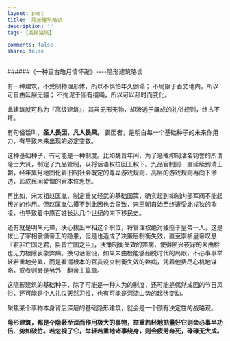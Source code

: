 ```yaml
---
layout: post
title:  隐形建筑略谈
description: ""
tags: [高级建筑]

comments: false
share: false
---
```




######《一种亘古皓月情怀卍》----隐形建筑略谈

有一种建筑，不受制物理形体，所以不惧怕年久倒塌；
不局限于百丈地内，所以可自由延展无疆；
不拘泥于固有缰绳，所以可以趁时而变化。

此建筑就可称为『高级建筑』，其虽无形无物，却渗透于既成的礼俗规则，终古不坏。

有句俗话叫，**圣人畏因，凡人畏果。**
畏因者，是明白每一个基础种子的未来作用力，有导致未来出现的必定变数。

这种基础种子，有可能是一种制度。比如魏晋年间，为了惩戒抑制沽名钓誉的所谓隐士大贤，制定了九品管制，以将话语权拉回王权下。九品官制则一直延续到清王朝，经年累月地固化着旧制社会既定的尊卑游戏规则，高层的游戏规则再向下渗透，形成民间爱憎的官本位思想。

再比如，宋太祖赵匡胤，制定重文轻武的基础国策，确实起到抑制内部军阀不能起叛逆的作用。但赵匡胤估摸不到此因也会导致，宋王朝自始至终遭受北戎狄的欺凌，也导致着中原百姓长达几个世纪的南下移民史。

还有就是明朱元璋，决心拔出宰相这个职位，将管理权绝对独揽于皇帝一人，这是拨出了宰相震慑帝王的隐患，但是也造成了决策层制衡失效，直至崇祯皇帝叹息『君非亡国之君，臣皆亡国之臣』，决策制衡失效的弊病，使得夙兴夜寐的朱由检也无力根除表象弊病。换句话假设，如果朱由检能够超脱时代的局限，不必事事举轻若重地劳累，而是看清根本的官员设立制衡失效的弊病，凭着他费尽心机地谋略，或者则会是另外一翻帝王篇章。

这隐形建筑的基础种子，除了可能是一种人为的制度，还可能是偶然成因的节日风俗，还可能是个人礼仪天然习性，也有可能是河流山势的起伏变动。

聚焦某个事物本身背后深层的基础隐形建筑，就会是一个颇有决定性的战略观。

**隐形建筑，都是个隐蔽至深而作用极大的事物，举重若轻地掂量好它则会必事半功倍、势如破竹。若忽视了它，举轻若重地诸事绕身，则会疲劳奔死，碌碌无大成。**


 